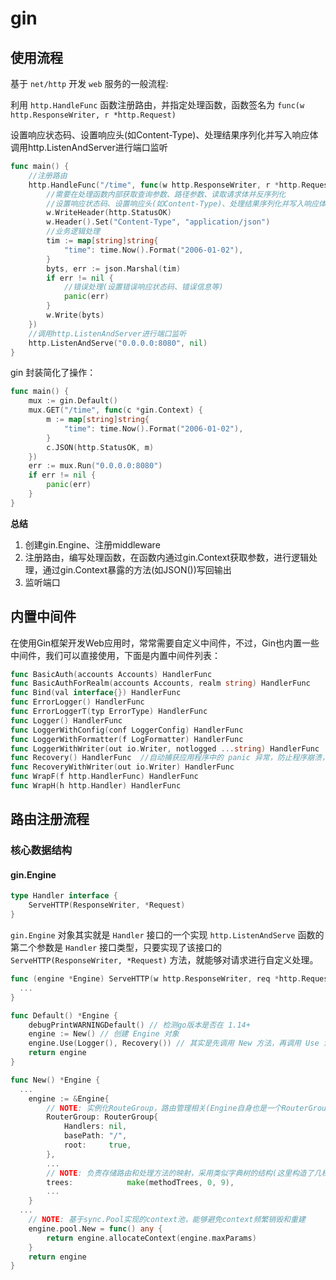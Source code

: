 # gin

## 使用流程

基于 `net/http` 开发 `web` 服务的一般流程:

利用 `http.HandleFunc` 函数注册路由，并指定处理函数，函数签名为 `func(w http.ResponseWriter, r *http.Request)`

设置响应状态码、设置响应头(如Content-Type)、处理结果序列化并写入响应体
调用http.ListenAndServer进行端口监听
```go
func main() {
    //注册路由
    http.HandleFunc("/time", func(w http.ResponseWriter, r *http.Request) {
        //需要在处理函数内部获取查询参数、路径参数、读取请求体并反序列化
        //设置响应状态码、设置响应头(如Content-Type)、处理结果序列化并写入响应体
        w.WriteHeader(http.StatusOK)
        w.Header().Set("Content-Type", "application/json")
        //业务逻辑处理
        tim := map[string]string{
            "time": time.Now().Format("2006-01-02"),
        }
        byts, err := json.Marshal(tim)
        if err != nil {
            //错误处理(设置错误响应状态码、错误信息等)
            panic(err)
        }
        w.Write(byts)
    })
    //调用http.ListenAndServer进行端口监听
    http.ListenAndServe("0.0.0.0:8080", nil)
}
```
gin 封装简化了操作：
```go
func main() {
    mux := gin.Default()
    mux.GET("/time", func(c *gin.Context) {
        m := map[string]string{
            "time": time.Now().Format("2006-01-02"),
        }
        c.JSON(http.StatusOK, m)
    })
    err := mux.Run("0.0.0.0:8080")
    if err != nil {
        panic(err)
    }
}
```

**总结**

1. 创建gin.Engine、注册middleware
2. 注册路由，编写处理函数，在函数内通过gin.Context获取参数，进行逻辑处理，通过gin.Context暴露的方法(如JSON())写回输出
3. 监听端口

## 内置中间件
在使用Gin框架开发Web应用时，常常需要自定义中间件，不过，Gin也内置一些中间件，我们可以直接使用，下面是内置中间件列表：
```go
func BasicAuth(accounts Accounts) HandlerFunc
func BasicAuthForRealm(accounts Accounts, realm string) HandlerFunc
func Bind(val interface{}) HandlerFunc
func ErrorLogger() HandlerFunc
func ErrorLoggerT(typ ErrorType) HandlerFunc
func Logger() HandlerFunc
func LoggerWithConfig(conf LoggerConfig) HandlerFunc
func LoggerWithFormatter(f LogFormatter) HandlerFunc
func LoggerWithWriter(out io.Writer, notlogged ...string) HandlerFunc
func Recovery() HandlerFunc  //自动捕获应用程序中的 panic 异常，防止程序崩溃，并返回500错误码，同时在控制台输出错误信息。
func RecoveryWithWriter(out io.Writer) HandlerFunc
func WrapF(f http.HandlerFunc) HandlerFunc
func WrapH(h http.Handler) HandlerFunc
```

## 路由注册流程

### 核心数据结构

#### gin.Engine
```go
type Handler interface {
    ServeHTTP(ResponseWriter, *Request)
}
```
`gin.Engine` 对象其实就是 `Handler` 接口的一个实现
`http.ListenAndServe` 函数的第二个参数是 `Handler` 接口类型，只要实现了该接口的 `ServeHTTP(ResponseWriter, *Request)` 方法，就能够对请求进行自定义处理。

```go
func (engine *Engine) ServeHTTP(w http.ResponseWriter, req *http.Request) {
  ...
}

func Default() *Engine {
    debugPrintWARNINGDefault() // 检测go版本是否在 1.14+
    engine := New() // 创建 Engine 对象
    engine.Use(Logger(), Recovery()) // 其实是先调用 New 方法，再调用 Use 注册 middleware，这里先忽略。
    return engine
}

func New() *Engine {
  ...
    engine := &Engine{
        // NOTE: 实例化RouteGroup，路由管理相关(Engine自身也是一个RouterGroup)
        RouterGroup: RouterGroup{
            Handlers: nil,
            basePath: "/",
            root:     true,
        },
        ...
        // NOTE: 负责存储路由和处理方法的映射，采用类似字典树的结构(这里构造了几棵树，每棵树对应一个http请求方法)
        trees:            make(methodTrees, 0, 9),
        ...
    }
  ...
    // NOTE: 基于sync.Pool实现的context池，能够避免context频繁销毁和重建
    engine.pool.New = func() any {
        return engine.allocateContext(engine.maxParams)
    }
    return engine
}
```

